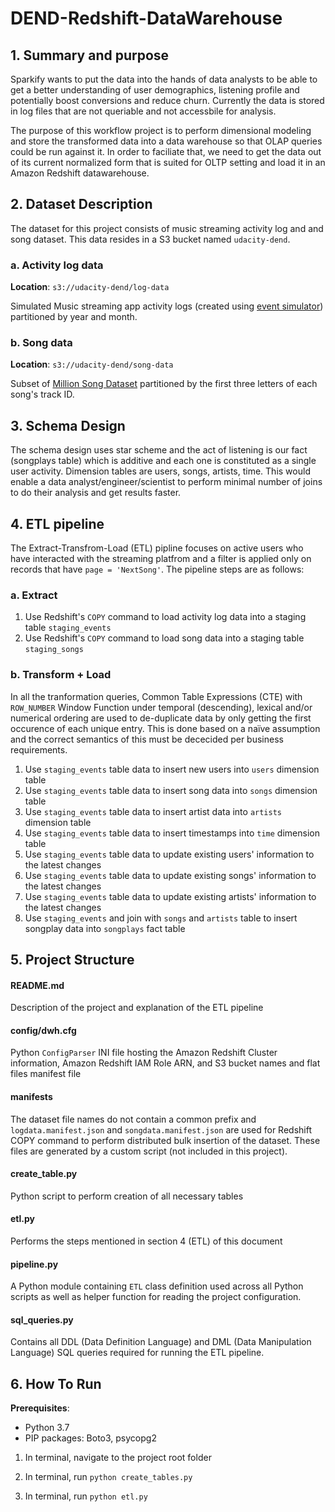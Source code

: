 # DEND-Redshift-DataWarehouse

## 1. Summary and purpose

Sparkify wants to put the data into the hands of data analysts to be able to get a better understanding of user demographics, listening profile and potentially boost conversions and reduce churn. Currently the data is stored in log files that are not queriable and not accessbile for analysis.

The purpose of this workflow project is to perform dimensional modeling and store the transformed data into a data warehouse so that OLAP queries could be run against it. In order to faciliate that, we need to get the data out of its current normalized form that is suited for OLTP setting and load it in an Amazon Redshift datawarehouse.


## 2. Dataset Description

The dataset for this project consists of music streaming activity log and and song dataset. This data resides in a S3 bucket named `udacity-dend`.

### a. Activity log data

**Location**: `s3://udacity-dend/log-data`

Simulated Music streaming app activity logs (created using [event simulator](https://github.com/Interana/eventsim)) partitioned by year and month.

### b. Song data

**Location**: `s3://udacity-dend/song-data`

Subset of [Million Song Dataset](https://labrosa.ee.columbia.edu/millionsong/) partitioned by the first three letters of each song's track ID.



## 3. Schema Design

The schema design uses star scheme and the act of listening is our fact (songplays table) which is additive and each one is constituted as a single user activity. Dimension tables are users, songs, artists, time. This would enable a data analyst/engineer/scientist to perform minimal number of joins to do their analysis and get results faster.


## 4. ETL pipeline

The Extract-Transfrom-Load (ETL) pipline focuses on active users who have interacted with the streaming platfrom and a filter is applied only on records that have `page = 'NextSong'`. The pipeline steps are as follows:

### a. Extract
1. Use Redshift's `COPY` command to load activity log data into a staging table `staging_events`
2. Use Redshift's `COPY` command to load song data into a staging table `staging_songs`

### b. Transform + Load

In all the tranformation queries, Common Table Expressions (CTE) with `ROW_NUMBER` Window Function under temporal (descending), lexical and/or numerical ordering are used to de-duplicate data by only getting the first occurence of each unique entry. This is done based on a naïve assumption and the correct semantics of this must be dececided per business requirements.

1. Use `staging_events` table data to insert new users into `users` dimension table
2. Use `staging_events` table data to insert song data into `songs` dimension table
3. Use `staging_events` table data to insert artist data into `artists` dimension table
4. Use `staging_events` table data to insert timestamps into `time` dimension table
5. Use `staging_events` table data to update existing users' information to the latest changes
6. Use `staging_events` table data to update existing songs' information to the latest changes
7. Use `staging_events` table data to update existing artists' information to the latest changes
8. Use `staging_events` and join with `songs` and `artists` table to insert songplay data into `songplays` fact table


## 5. Project Structure
#### README.md

Description of the project and explanation of the ETL pipeline

#### config/dwh.cfg

Python `ConfigParser` INI file hosting the Amazon Redshift Cluster information, Amazon Redshift IAM Role ARN, and S3 bucket names and flat files manifest file

#### manifests

The dataset file names do not contain a common prefix and `logdata.manifest.json` and `songdata.manifest.json` are used for Redshift COPY command to perform distributed bulk insertion of the dataset. These files are generated by a custom script (not included in this project).


#### create_table.py

Python script to perform creation of all necessary tables


#### etl.py

Performs the steps mentioned in section 4 (ETL) of this document


#### pipeline.py

A Python module containing `ETL` class definition used across all Python scripts as well as helper function for reading the project configuration.


#### sql_queries.py

Contains all DDL (Data Definition Language) and DML (Data Manipulation Language) SQL queries required for running the ETL pipeline.

## 6. How To Run

**Prerequisites**:
* Python 3.7
* PIP packages: Boto3, psycopg2

1. In terminal, navigate to the project root folder

2. In terminal, run `python create_tables.py`

3. In terminal, run `python etl.py`
